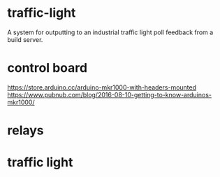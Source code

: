 # traffic-light
A system for outputting to an industrial traffic light poll feedback from a build server.

# control board
https://store.arduino.cc/arduino-mkr1000-with-headers-mounted
https://www.pubnub.com/blog/2016-08-10-getting-to-know-arduinos-mkr1000/

# relays


# traffic light
